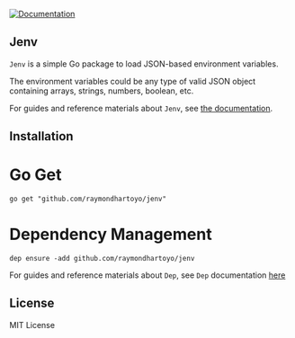 [![Documentation](https://godoc.org/github.com/raymondhartoyo/jenv?status.svg)](https://godoc.org/github.com/raymondhartoyo/jenv)

## Jenv

`Jenv` is a simple Go package to load JSON-based environment variables.

The environment variables could be any type of valid JSON object containing arrays, strings, numbers, boolean, etc.

For guides and reference materials about `Jenv`, see [the documentation](https://godoc.org/github.com/raymondhartoyo/jenv).

## Installation

# Go Get
`go get "github.com/raymondhartoyo/jenv"`

# Dependency Management
`dep ensure -add github.com/raymondhartoyo/jenv`

For guides and reference materials about `Dep`, see `Dep` documentation [here](https://golang.github.io/dep)

## License

MIT License